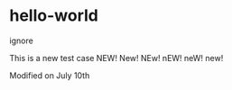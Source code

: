 # hello-world
ignore


This is a new test case
NEW! New!  NEw!  nEW!  neW! new!

Modified on July 10th
